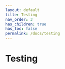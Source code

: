 ```yaml
---
layout: default
title: Testing
nav_order: 3
has_children: true
has_toc: false
permalink: /docs/testing
---
```


# Testing